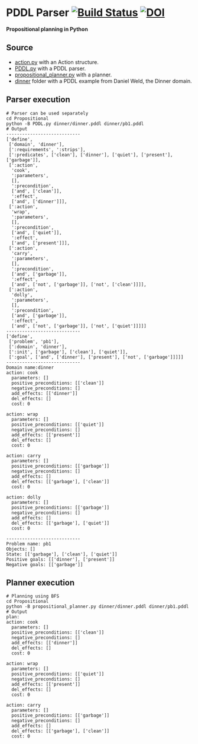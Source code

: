# PDDL Parser [![Build Status](https://travis-ci.org/pucrs-automated-planning/pddl-parser.svg?branch=master)](https://travis-ci.org/pucrs-automated-planning/pddl-parser) [![DOI](https://zenodo.org/badge/42985356.svg)](https://zenodo.org/badge/latestdoi/42985356)
**Propositional planning in Python**

## Source
- [action.py](action.py) with an Action structure.
- [PDDL.py](PDDL.py) with a PDDL parser.
- [propositional_planner.py](propositional_planner.py) with a planner.
- [dinner](dinner) folder with a PDDL example from Daniel Weld, the Dinner domain.

## Parser execution
```Shell
# Parser can be used separately
cd Propositional
python -B PDDL.py dinner/dinner.pddl dinner/pb1.pddl
# Output
----------------------------
['define',
 ['domain', 'dinner'],
 [':requirements', ':strips'],
 [':predicates', ['clean'], ['dinner'], ['quiet'], ['present'], ['garbage']],
 [':action',
  'cook',
  ':parameters',
  [],
  ':precondition',
  ['and', ['clean']],
  ':effect',
  ['and', ['dinner']]],
 [':action',
  'wrap',
  ':parameters',
  [],
  ':precondition',
  ['and', ['quiet']],
  ':effect',
  ['and', ['present']]],
 [':action',
  'carry',
  ':parameters',
  [],
  ':precondition',
  ['and', ['garbage']],
  ':effect',
  ['and', ['not', ['garbage']], ['not', ['clean']]]],
 [':action',
  'dolly',
  ':parameters',
  [],
  ':precondition',
  ['and', ['garbage']],
  ':effect',
  ['and', ['not', ['garbage']], ['not', ['quiet']]]]]
----------------------------
['define',
 ['problem', 'pb1'],
 [':domain', 'dinner'],
 [':init', ['garbage'], ['clean'], ['quiet']],
 [':goal', ['and', ['dinner'], ['present'], ['not', ['garbage']]]]]
----------------------------
Domain name:dinner
action: cook
  parameters: []
  positive_preconditions: [['clean']]
  negative_preconditions: []
  add_effects: [['dinner']]
  del_effects: []
  cost: 0

action: wrap
  parameters: []
  positive_preconditions: [['quiet']]
  negative_preconditions: []
  add_effects: [['present']]
  del_effects: []
  cost: 0

action: carry
  parameters: []
  positive_preconditions: [['garbage']]
  negative_preconditions: []
  add_effects: []
  del_effects: [['garbage'], ['clean']]
  cost: 0

action: dolly
  parameters: []
  positive_preconditions: [['garbage']]
  negative_preconditions: []
  add_effects: []
  del_effects: [['garbage'], ['quiet']]
  cost: 0

----------------------------
Problem name: pb1
Objects: []
State: [['garbage'], ['clean'], ['quiet']]
Positive goals: [['dinner'], ['present']]
Negative goals: [['garbage']]
```

## Planner execution
```Shell
# Planning using BFS
cd Propositional
python -B propositional_planner.py dinner/dinner.pddl dinner/pb1.pddl
# Output
plan:
action: cook
  parameters: []
  positive_preconditions: [['clean']]
  negative_preconditions: []
  add_effects: [['dinner']]
  del_effects: []
  cost: 0

action: wrap
  parameters: []
  positive_preconditions: [['quiet']]
  negative_preconditions: []
  add_effects: [['present']]
  del_effects: []
  cost: 0

action: carry
  parameters: []
  positive_preconditions: [['garbage']]
  negative_preconditions: []
  add_effects: []
  del_effects: [['garbage'], ['clean']]
  cost: 0
```